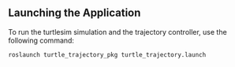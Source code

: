 ## Launching the Application

To run the turtlesim simulation and the trajectory controller, use the following command:

```bash
roslaunch turtle_trajectory_pkg turtle_trajectory.launch
```
